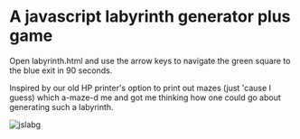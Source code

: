 # A javascript labyrinth generator plus game

Open labyrinth.html and use the arrow keys to navigate the green square to the blue exit in 90 seconds.

Inspired by our old HP printer's option to print out mazes (just 'cause I guess) which a-maze-d me
and got me thinking how one could go about generating such a labyrinth.

![jslabg](https://user-images.githubusercontent.com/32675029/39464900-746f7bc6-4d20-11e8-8c2c-f32741913d50.png)